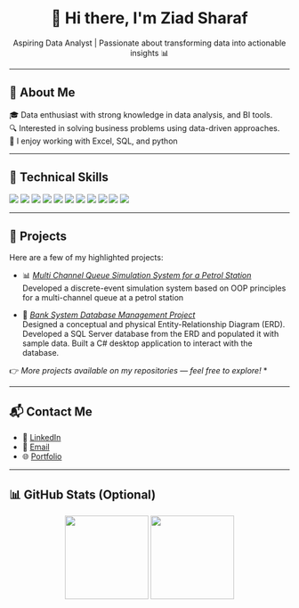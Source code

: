 <h1 align="center">👋 Hi there, I'm Ziad Sharaf</h1>
<p align="center">
  Aspiring Data Analyst | Passionate about transforming data into actionable insights 📊
</p>

---

## 📌 About Me

🎓 Data enthusiast with strong knowledge in data analysis, and BI tools.  
🔍 Interested in solving business problems using data-driven approaches.  
🧠 I enjoy working with Excel, SQL, and python


---

## 🧰 Technical Skills

<p align="left">
  <img src="https://img.shields.io/badge/Excel-217346?style=for-the-badge&logo=microsoft-excel&logoColor=white"/>
  <img src="https://img.shields.io/badge/Power%20Query-4479A1?style=for-the-badge&logo=microsoft&logoColor=white"/>
  <img src="https://img.shields.io/badge/Power%20Pivot-0078D4?style=for-the-badge&logo=microsoft&logoColor=white"/>
  <img src="https://img.shields.io/badge/DAX-F2C811?style=for-the-badge&logo=powerbi&logoColor=black"/>
  <img src="https://img.shields.io/badge/SQL-CC2927?style=for-the-badge&logo=sqlite&logoColor=white"/>
  <img src="https://img.shields.io/badge/SQL%20Server-B71C1C?style=for-the-badge&logo=microsoftsqlserver&logoColor=white"/>
  <img src="https://img.shields.io/badge/Database%20Design-5E97D0?style=for-the-badge&logo=databricks&logoColor=white"/>
  <img src="https://img.shields.io/badge/Python-3776AB?style=for-the-badge&logo=python&logoColor=white"/>
  <img src="https://img.shields.io/badge/Statistical%20Analysis-4682B4?style=for-the-badge&logo=r&logoColor=white"/>
  <img src="https://img.shields.io/badge/C++-00599C?style=for-the-badge&logo=c%2b%2b&logoColor=white"/>
  <img src="https://img.shields.io/badge/OOP-8E44AD?style=for-the-badge&logo=code&logoColor=white"/>
</p>



---

## 💼 Projects

Here are a few of my highlighted projects:

- 📊 *[Multi Channel Queue Simulation System for a Petrol Station](https://github.com/ZiadSharaf/Multi-Channel-Queue-Simulation-System-for-a-Petrol-Station-)*  
  Developed a discrete-event simulation system based on OOP principles for a multi-channel queue at a petrol station
  
- 🐍 *[Bank System Database Management Project](https://github.com/ZiadSharaf/Bank-System-Database-Management-Project-)*  
  Designed a conceptual and physical Entity-Relationship Diagram (ERD). Developed a SQL Server database from the ERD and populated it with sample data. Built a C# desktop application to    interact with the database.

👉 *More projects available on my repositories — feel free to explore!*
*

---

## 📬 Contact Me

- 🔗 [LinkedIn](https://linkedin.com/in/ziad-sharaf)  
- 📧 [Email](mailto:Zyad.nasser.10@gmail.com)  
- 🌐 [Portfolio](https://ziadsharaf.github.io/Portfolio/)

---

## 📊 GitHub Stats (Optional)

<p align="center">
  <img src="https://github-readme-stats.vercel.app/api?username=ZiadSharaf&show_icons=true&theme=dark" height="150"/>
  <img src="https://github-readme-stats.vercel.app/api/top-langs/?username=ZiadSharaf&layout=compact&theme=dark" height="150"/>
</p>
